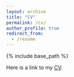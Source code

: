 ```yaml
---
layout: archive
title: "CV"
permalink: /cv/
author_profile: true
redirect_from:
  - /resume
---
```


{% include base_path %}

Here is a link to my [CV](https://drive.google.com/file/d/15TUxDjZJuEimYwaTumSPB8R6B_6VGWeL/view).
